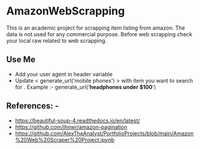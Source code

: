 # AmazonWebScrapping

This is an academic project for scrapping item listing from amazon. The data is not used for any commercial purpose. Before web scrapping check your local raw related to web scrapping.

## Use Me 
*  Add your user agent in header variable
*  Update < generate_url('mobile phones') > with item you want to search for . 
Example :- generate_url('**headphones under $100**')

## References: -

*   https://beautiful-soup-4.readthedocs.io/en/latest/
*   https://github.com/jhnwr/amazon-pagination
*   https://github.com/AlexTheAnalyst/PortfolioProjects/blob/main/Amazon%20Web%20Scraper%20Project.ipynb
